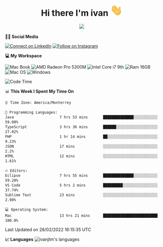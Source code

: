 <h1 align="center">Hi there I'm ivan <img src="https://raw.githubusercontent.com/ABSphreak/ABSphreak/master/gifs/Hi.gif" width="40px" /></h1>
<div align="center">
<img src="http://github-readme-streak-stats.herokuapp.com?user=ivanjtm&hide_border=true&background=00000000&border=FFFFFF00&sideNums=A8A8A8&sideLabels=A8A8A8&currStreakNum=FFC93C&dates=A8A8A8)](https://git.io/streak-stats"/>
</div>

**👦🏻 Social Media**

[![Connect on LinkedIn](https://img.shields.io/badge/LinkedIn-%230077B5.svg?&style=flat-square&logo=linkedin&logoColor=white)](https://www.linkedin.com/in/ivanjtm)
[![Follow on Instagram](https://img.shields.io/badge/Instagram-E4405F?style=flat-square&logo=instagram&logoColor=white)](https://www.instagram.com/ivanjtm)

**💻 My Workspace**

![Mac Book](https://img.shields.io/badge/Apple-MacBook_Pro_2019-999999?style=flat-square&logo=apple&logoColor=white)
![AMD Radeon Pro 5300M](https://img.shields.io/badge/AMD-Radeon_Pro_5300M-ED1C24?style=flat-square&logo=amd&logoColor=white)
![Intel Core i7 9th](https://img.shields.io/badge/Intel-Core_i7_9th-0071C5?style=flat-square&logo=intel&logoColor=white)
![Ram 16GB](https://img.shields.io/badge/RAM-16GB-230071C5?style=flat-square&logoColor=white)
![Mac OS](https://img.shields.io/badge/Mac%20OS-000000?style=flat-square&logo=apple&logoColor=white)
![Windows](https://img.shields.io/badge/Windows-0078D6?style=flat-square&logo=windows&logoColor=white)


<!--START_SECTION:waka-->
![Code Time](http://img.shields.io/badge/Code%20Time-613%20hrs%2047%20mins-blue)

📊 **This Week I Spent My Time On** 

```text
⌚︎ Time Zone: America/Monterrey

💬 Programming Languages: 
Java                     7 hrs 53 mins       ██████████████░░░░░░░░░░░   59.08% 
TypeScript               3 hrs 36 mins       ██████░░░░░░░░░░░░░░░░░░░   27.02% 
PHP                      1 hr 14 mins        ██░░░░░░░░░░░░░░░░░░░░░░░   9.23% 
JSON                     17 mins             ░░░░░░░░░░░░░░░░░░░░░░░░░   2.2% 
HTML                     12 mins             ░░░░░░░░░░░░░░░░░░░░░░░░░   1.61%

🔥 Editors: 
Eclipse                  7 hrs 55 mins       ██████████████░░░░░░░░░░░   59.28% 
VS Code                  5 hrs 2 mins        █████████░░░░░░░░░░░░░░░░   37.74% 
Sublime Text             23 mins             ░░░░░░░░░░░░░░░░░░░░░░░░░   2.98%

💻 Operating System: 
Mac                      13 hrs 21 mins      █████████████████████████   100.0%

```


 Last Updated on 28/02/2022 16:15:35 UTC
<!--END_SECTION:waka-->
**📈 Languages**
 ![ivanjtm's languages](https://wakatime.com/share/@ivanjtm/a32f83c6-d0c9-49a4-a5ae-d0440b950377.svg)
